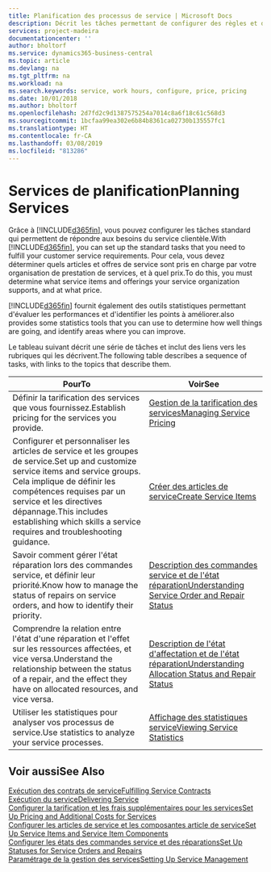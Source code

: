 ```yaml
---
title: Planification des processus de service | Microsoft Docs
description: Décrit les tâches permettant de configurer des règles et des valeurs pour définir vos stratégies de services et vos processus de vente.
services: project-madeira
documentationcenter: ''
author: bholtorf
ms.service: dynamics365-business-central
ms.topic: article
ms.devlang: na
ms.tgt_pltfrm: na
ms.workload: na
ms.search.keywords: service, work hours, configure, price, pricing
ms.date: 10/01/2018
ms.author: bholtorf
ms.openlocfilehash: 2d7fd2c9d1387575254a7014c8a6f18c61c568d3
ms.sourcegitcommit: 1bcfaa99ea302e6b84b8361ca02730b135557fc1
ms.translationtype: HT
ms.contentlocale: fr-CA
ms.lasthandoff: 03/08/2019
ms.locfileid: "813286"
---
```

# <a name="planning-services"></a><span data-ttu-id="0ad37-103">Services de planification</span><span class="sxs-lookup"><span data-stu-id="0ad37-103">Planning Services</span></span>
<span data-ttu-id="0ad37-104">Grâce à [!INCLUDE[d365fin](includes/d365fin_md.md)], vous pouvez configurer les tâches standard qui permettent de répondre aux besoins du service clientèle.</span><span class="sxs-lookup"><span data-stu-id="0ad37-104">With [!INCLUDE[d365fin](includes/d365fin_md.md)], you can set up the standard tasks that you need to fulfill your customer service requirements.</span></span> <span data-ttu-id="0ad37-105">Pour cela, vous devez déterminer quels articles et offres de service sont pris en charge par votre organisation de prestation de services, et à quel prix.</span><span class="sxs-lookup"><span data-stu-id="0ad37-105">To do this, you must determine what service items and offerings your service organization supports, and at what price.</span></span>   

[!INCLUDE[d365fin](includes/d365fin_md.md)] <span data-ttu-id="0ad37-106">fournit également des outils statistiques permettant d'évaluer les performances et d'identifier les points à améliorer.</span><span class="sxs-lookup"><span data-stu-id="0ad37-106">also provides some statistics tools that you can use to determine how well things are going, and identify areas where you can improve.</span></span>
  
<span data-ttu-id="0ad37-107">Le tableau suivant décrit une série de tâches et inclut des liens vers les rubriques qui les décrivent.</span><span class="sxs-lookup"><span data-stu-id="0ad37-107">The following table describes a sequence of tasks, with links to the topics that describe them.</span></span>   
  
|<span data-ttu-id="0ad37-108">**Pour**</span><span class="sxs-lookup"><span data-stu-id="0ad37-108">**To**</span></span>|<span data-ttu-id="0ad37-109">**Voir**</span><span class="sxs-lookup"><span data-stu-id="0ad37-109">**See**</span></span>|  
|------------|-------------|  
|<span data-ttu-id="0ad37-110">Définir la tarification des services que vous fournissez.</span><span class="sxs-lookup"><span data-stu-id="0ad37-110">Establish pricing for the services you provide.</span></span>|[<span data-ttu-id="0ad37-111">Gestion de la tarification des services</span><span class="sxs-lookup"><span data-stu-id="0ad37-111">Managing Service Pricing</span></span>](service-service-price-management.md)|
|<span data-ttu-id="0ad37-112">Configurer et personnaliser les articles de service et les groupes de service.</span><span class="sxs-lookup"><span data-stu-id="0ad37-112">Set up and customize service items and service groups.</span></span> <span data-ttu-id="0ad37-113">Cela implique de définir les compétences requises par un service et les directives dépannage.</span><span class="sxs-lookup"><span data-stu-id="0ad37-113">This includes establishing which skills a service requires and troubleshooting guidance.</span></span>| [<span data-ttu-id="0ad37-114">Créer des articles de service</span><span class="sxs-lookup"><span data-stu-id="0ad37-114">Create Service Items</span></span>](service-how-to-create-service-items.md)|  
|<span data-ttu-id="0ad37-115">Savoir comment gérer l'état réparation lors des commandes service, et définir leur priorité.</span><span class="sxs-lookup"><span data-stu-id="0ad37-115">Know how to manage the status of repairs on service orders, and how to identify their priority.</span></span>|[<span data-ttu-id="0ad37-116">Description des commandes service et de l'état réparation</span><span class="sxs-lookup"><span data-stu-id="0ad37-116">Understanding Service Order and Repair Status</span></span>](service-service-order-status-and-repair-status.md)|  
|<span data-ttu-id="0ad37-117">Comprendre la relation entre l'état d'une réparation et l'effet sur les ressources affectées, et vice versa.</span><span class="sxs-lookup"><span data-stu-id="0ad37-117">Understand the relationship between the status of a repair, and the effect they have on allocated resources, and vice versa.</span></span>|[<span data-ttu-id="0ad37-118">Description de l'état d'affectation et de l'état réparation</span><span class="sxs-lookup"><span data-stu-id="0ad37-118">Understanding Allocation Status and Repair Status</span></span>](service-allocation-status-and-repair-status.md)|  
|<span data-ttu-id="0ad37-119">Utiliser les statistiques pour analyser vos processus de service.</span><span class="sxs-lookup"><span data-stu-id="0ad37-119">Use statistics to analyze your service processes.</span></span> | [<span data-ttu-id="0ad37-120">Affichage des statistiques service</span><span class="sxs-lookup"><span data-stu-id="0ad37-120">Viewing Service Statistics</span></span>](service-service-statistics.md) |

## <a name="see-also"></a><span data-ttu-id="0ad37-121">Voir aussi</span><span class="sxs-lookup"><span data-stu-id="0ad37-121">See Also</span></span>
[<span data-ttu-id="0ad37-122">Exécution des contrats de service</span><span class="sxs-lookup"><span data-stu-id="0ad37-122">Fulfilling Service Contracts</span></span>](service-fulfill-service-contracts.md)  
[<span data-ttu-id="0ad37-123">Exécution du service</span><span class="sxs-lookup"><span data-stu-id="0ad37-123">Delivering Service</span></span>](service-deliver-service.md)  
[<span data-ttu-id="0ad37-124">Configurer la tarification et les frais supplémentaires pour les services</span><span class="sxs-lookup"><span data-stu-id="0ad37-124">Set Up Pricing and Additional Costs for Services</span></span>](service-how-setup-service-costs-pricing.md)  
[<span data-ttu-id="0ad37-125">Configurer les articles de service et les composantes article de service</span><span class="sxs-lookup"><span data-stu-id="0ad37-125">Set Up Service Items and Service Item Components</span></span>](service-how-setup-service-items.md)  
[<span data-ttu-id="0ad37-126">Configurer les états des commandes service et des réparations</span><span class="sxs-lookup"><span data-stu-id="0ad37-126">Set Up Statuses for Service Orders and Repairs</span></span>](service-order-repair-status.md)  
[<span data-ttu-id="0ad37-127">Paramétrage de la gestion des services</span><span class="sxs-lookup"><span data-stu-id="0ad37-127">Setting Up Service Management</span></span>](service-setup-service.md)  
